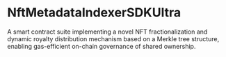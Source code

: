 # NftMetadataIndexerSDKUltra
A smart contract suite implementing a novel NFT fractionalization and dynamic royalty distribution mechanism based on a Merkle tree structure, enabling gas-efficient on-chain governance of shared ownership.
